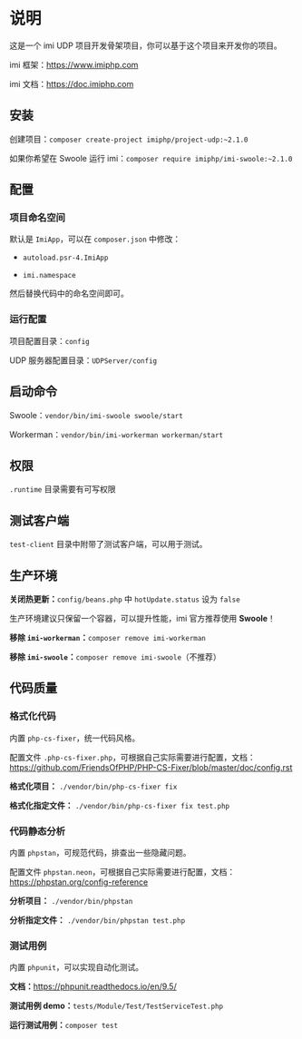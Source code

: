 # 说明

这是一个 imi UDP 项目开发骨架项目，你可以基于这个项目来开发你的项目。

imi 框架：<https://www.imiphp.com>

imi 文档：<https://doc.imiphp.com>

## 安装

创建项目：`composer create-project imiphp/project-udp:~2.1.0`

如果你希望在 Swoole 运行 imi：`composer require imiphp/imi-swoole:~2.1.0`

## 配置

### 项目命名空间

默认是 `ImiApp`，可以在 `composer.json` 中修改：

* `autoload.psr-4.ImiApp`

* `imi.namespace`

然后替换代码中的命名空间即可。

### 运行配置

项目配置目录：`config`

UDP 服务器配置目录：`UDPServer/config`

## 启动命令

Swoole：`vendor/bin/imi-swoole swoole/start`

Workerman：`vendor/bin/imi-workerman workerman/start`

## 权限

`.runtime` 目录需要有可写权限

## 测试客户端

`test-client` 目录中附带了测试客户端，可以用于测试。

## 生产环境

**关闭热更新：**`config/beans.php` 中 `hotUpdate.status` 设为 `false`

生产环境建议只保留一个容器，可以提升性能，imi 官方推荐使用 **Swoole**！

**移除 `imi-workerman`：**`composer remove imi-workerman`

**移除 `imi-swoole`：**`composer remove imi-swoole`（不推荐）

## 代码质量

### 格式化代码

内置 `php-cs-fixer`，统一代码风格。

配置文件 `.php-cs-fixer.php`，可根据自己实际需要进行配置，文档：<https://github.com/FriendsOfPHP/PHP-CS-Fixer/blob/master/doc/config.rst>

**格式化项目：** `./vendor/bin/php-cs-fixer fix`

**格式化指定文件：** `./vendor/bin/php-cs-fixer fix test.php`

### 代码静态分析

内置 `phpstan`，可规范代码，排查出一些隐藏问题。

配置文件 `phpstan.neon`，可根据自己实际需要进行配置，文档：<https://phpstan.org/config-reference>

**分析项目：** `./vendor/bin/phpstan`

**分析指定文件：** `./vendor/bin/phpstan test.php`

### 测试用例

内置 `phpunit`，可以实现自动化测试。

**文档：**<https://phpunit.readthedocs.io/en/9.5/>

**测试用例 demo：**`tests/Module/Test/TestServiceTest.php`

**运行测试用例：**`composer test`
